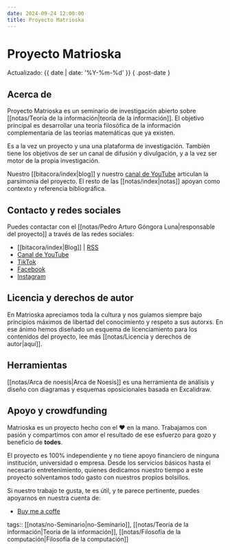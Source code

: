 ```yaml
---
date: 2024-09-24 12:00:00
title: Proyecto Matrioska
---
```

# Proyecto Matrioska

Actualizado: {{ date | date: '%Y-%m-%d' }} { .post-date }

## Acerca de

Proyecto Matrioska es un seminario de investigación abierto sobre [[notas/Teoría de la información|teoría de la información]]. El objetivo principal es desarrollar una teoría filosófica de la información complementaria de las teorías matemáticas que ya existen.

Es a la vez un proyecto y una una plataforma de investigación. También tiene los objetivos de ser un canal de difusión y divulgación, y a la vez ser motor de la propia investigación.

Nuestro [[bitacora/index|blog]] y nuestro [canal de YouTube](https://www.youtube.com/@ProyectoMatrioska) articulan la parsimonia del proyecto. El resto de las [[notas/index|notas]] apoyan como contexto y referencia bibliográfica.

## Contacto y redes sociales

Puedes contactar con el [[notas/Pedro Arturo Góngora Luna|responsable del proyecto]] a través de las redes sociales:

- [[bitacora/index|Blog]] | <a href="{{ site.baseUrl }}/feed.xml" target="_blank">RSS</a>
- [Canal de YouTube](https://www.youtube.com/@ProyectoMatrioska)
- [TikTok](https://www.tiktok.com/@proyectomatrioska)
- [Facebook](https://www.facebook.com/elproyectomatrioska/)
- [Instagram](https://www.instagram.com/elproyectomatrioska/)

## Licencia y derechos de autor

En Matrioska apreciamos toda la cultura y nos guiamos siempre bajo principios máximos de libertad del conocimiento y respeto a sus autorxs. En ese ánimo hemos diseñado un esquema de licenciamiento para los contenidos del proyecto, lee más [[notas/Licencia y derechos de autor|aquí]].

## Herramientas

[[notas/Arca de noesis|Arca de Noesis]] es una herramienta de análisis y diseño con diagramas y esquemas oposicionales basada en Excalidraw.

## Apoyo y crowdfunding

Matrioska es un proyecto hecho con el ❤️ en la mano. Trabajamos con pasión y compartimos con amor el resultado de ese esfuerzo para gozo y beneficio de **todes**.

El proyecto es 100% independiente y no tiene apoyo financiero de ninguna institución, universidad o empresa. Desde los servicios básicos hasta el necesario entretenimiento, quienes dedicamos nuestro tiempo a este proyecto solventamos todo gasto con nuestros propios bolsillos.

Si nuestro trabajo te gusta, te es útil, y te parece pertinente, puedes apoyarnos en nuestra cuenta de:

- [Buy me a coffe](https://www.buymeacoffee.com/proyectomatrioska)

tags:: [[notas/no-Seminario|no-Seminario]], [[notas/Teoría de la información|Teoría de la información]], [[notas/Filosofía de la computación|Filosofía de la computación]] 
